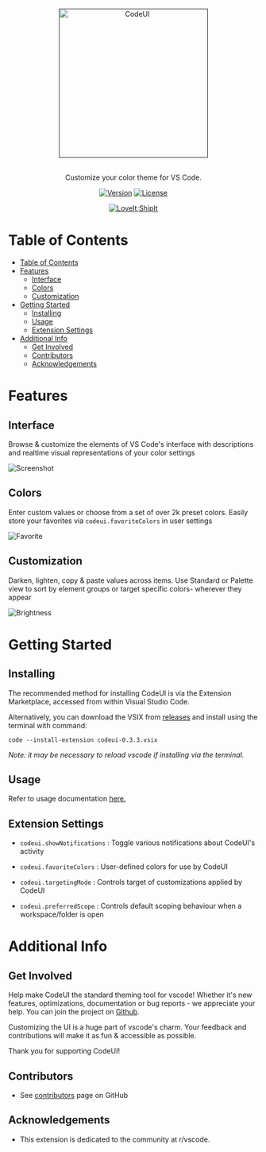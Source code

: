 <br/>
<div align="center">
  <a href="" rel="noopener">
  <img width=300px src="https://i.imgur.com/1HFfxQj.png" alt="CodeUI"></a>
</div>
<br/>
<div align="center">

  Customize your color theme for VS Code.

  [![Version](https://img.shields.io/badge/version-0.3.3-red)]()
  [![License](https://img.shields.io/badge/license-MIT-blue.svg)]()

  [![LoveIt;ShipIt](https://gitlab.com/ryanraposo/LoveItShipIt/-/raw/master/sticker/loveitshipit.svg)](http://github.com/ryanraposo/LoveItShipIt)

</div>

# Table of Contents

- [Table of Contents](#table-of-contents)
- [Features](#features)
  - [Interface](#interface)
  - [Colors](#colors)
  - [Customization](#customization)
- [Getting Started](#getting-started)
  - [Installing](#installing)
  - [Usage](#usage)
  - [Extension Settings](#extension-settings)
- [Additional Info](#additional-info)
  - [Get Involved](#get-involved)
  - [Contributors](#contributors)
  - [Acknowledgements](#acknowledgements)
  
# Features

## Interface

Browse & customize the elements of VS Code's interface with descriptions and realtime visual representations of your color settings

![Screenshot](./resources/readme/main-gradient.png)

## Colors

Enter custom values or choose from a set of over 2k preset colors. Easily store your favorites via ```codeui.favoriteColors``` in user settings

![Favorite](./resources/readme/favorite.gif)

## Customization

Darken, lighten, copy & paste values across items. Use Standard or Palette view to sort by element groups or target specific colors- wherever they appear

![Brightness](./resources/readme/brightness.gif)

# Getting Started

## Installing
The recommended method for installing CodeUI is via the Extension Marketplace, accessed from within Visual Studio Code.

Alternatively, you can download the VSIX from [releases](https://github.com/ryanraposo/codeui/releases) and install using the terminal with command: 

```
code --install-extension codeui-0.3.3.vsix
```

*Note: it may be necessary to reload vscode if installing via the terminal.*

## Usage

Refer to usage documentation [here. ](./USAGE.md)

## Extension Settings

 - ```codeui.showNotifications``` : Toggle various notifications about CodeUI's activity 

 - ```codeui.favoriteColors``` : User-defined colors for use by CodeUI

 - ```codeui.targetingMode``` : Controls target of customizations applied by CodeUI

 - ```codeui.preferredScope``` : Controls default scoping behaviour when a workspace/folder is open

# Additional Info

## Get Involved
Help make CodeUI the standard theming tool for vscode! Whether it's new features, optimizations, documentation or bug reports - we appreciate your help. You can join the project on [Github](https://github.com/ryanraposo/codeui).

Customizing the UI is a huge part of vscode's charm. Your feedback and contributions will make it as fun & accessible as possible.

Thank you for supporting CodeUI!

## Contributors
  - See [contributors](https://github.com/ryanraposo/codeui/graphs/contributors) page on GitHub

## Acknowledgements
- This extension is dedicated to the community at r/vscode.
